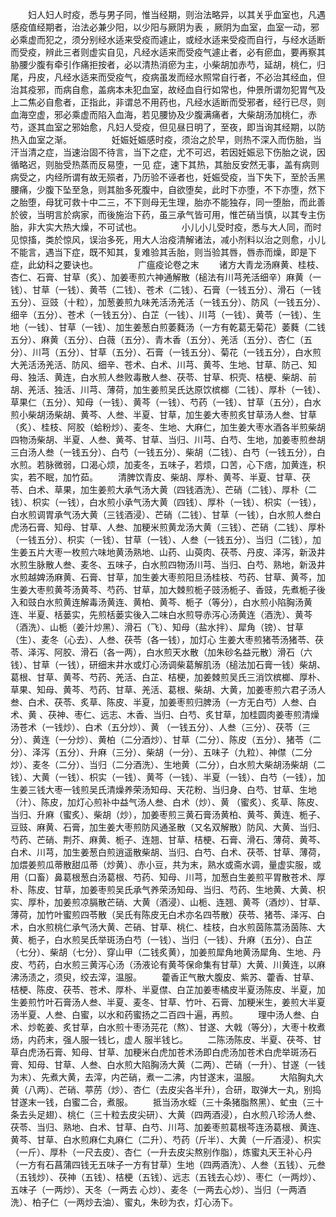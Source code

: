 <!-- { "loadSidebar": true } -->
　　妇人妇人时疫，悉与男子同，惟当经期，则治法略异，以其关乎血室也，凡遇感疫值经期者，治法必兼少阳，以少阳与厥阴为表  ，厥阴为血室，血室一动，邪必乘虚而犯之，须分别经水适来受疫而遽止，或经水适来受疫而自行，与经水适断而受疫，辨此三者则虚实自见，凡经水适来而受疫气遽止者，必有瘀血，要再察其胁腰少腹有牵引作痛拒按者，必以清热消瘀为主，小柴胡加赤芍，延胡，桃仁，归尾，丹皮，凡经水适来而受疫气，疫病虽发而经水照常自行者，不必治其经血，但治其疫邪，而病自愈，盖病本未犯血室，故经血自行如常也，仲景所谓勿犯胃气及上二焦必自愈者，正指此，非谓总不用药也，凡经水适断而受邪者，经行已尽，则血海空虚，邪必乘虚而陷入血海，若见腰协及少腹满痛者，大柴胡汤加桃仁，赤芍，逐其血室之邪始愈，凡妇人受疫，但见昼日明了，至夜，即当询其经期，以防热入血室之渐。
　　
　　妊娠妊娠感时疫，须治之於早，则热不深入而伤胎，当汗当清之症，当速治固不待言，当下之症，尤不可迟，若因妊娠忌下伤胎之说，因循略迟，则胎受热蒸而反易堕，一见  症，速下其热，其胎反安然无事，盖有病则病受之，内经所谓有故无殒者，乃历验不诬者也，妊娠受疫，当下失下，至於舌黑腰痛，少腹下坠至急，则其胎多死腹中，自欲堕矣，此时下亦堕，不下亦堕，然下之胎堕，母犹可救十中二三，不下则母无生理，胎亦不能独存，同一堕胎，而此善於彼，当明言於病家，而後施治下药，虽三承气皆可用，惟芒硝当慎，以其专主伤胎，非大实大热大燥，不可试也。
　　
　　小儿小儿受时疫，悉与大人同，而时见惊搐，类於惊风，误治多死，用大人治疫清解诸法，减小剂料以治之则愈，小儿不能言，遇当下症，既不知其，复难验其舌胎，则当验其唇，唇赤而燥，即是下症，此幼科之要诀也。
　　
　　广瘟疫论卷之末
　　诸方大青龙汤麻黄、桂枝、杏仁、石膏、甘草（炙）、加姜枣煎六神通解散（槌法有川芎羌活细辛）麻黄（一钱）、甘草（一钱）、黄苓（二钱）、苍术（二钱）、石膏（一钱五分）、滑石（一钱五分）、豆豉（十粒），加葱姜煎九味羌活汤羌活（一钱五分）、防风（一钱五分）、细辛（五分）、苍术（一钱五分）、白芷（一钱）、川芎（一钱）、黄苓（一钱）、生地（一钱）、甘草（一钱）、加生姜葱白煎萎蕤汤（一方有乾葛无菊花）萎蕤（二钱五分）、麻黄（五分）、白薇（五分）、青木香（五分）、羌活（五分）、杏仁（五分）、川芎（五分）、甘草（五分）、石膏（一钱五分）、菊花（一钱五分），白水煎大羌活汤羌活、防风、细辛、苍术、白术、川芎、黄芩、生地、甘草、防己、知母、独活、黄连，白水煎人叁败毒散人叁、茯苓、甘草、枳壳、桔梗、柴胡、前胡、羌活、独活、川芎、薄荷，加生姜煎吴氏达原饮槟榔（二钱）、厚朴（一钱）、草果仁（五分）、知母（一钱）、黄芩（一钱）、芍药（一钱）、甘草（五分），白水煎小柴胡汤柴胡、黄芩、人叁、半夏、甘草，加生姜大枣煎炙甘草汤人叁、甘草（炙）、桂枝、阿胶（蛤粉炒）、麦冬、生地、大麻仁，加生姜大枣水酒各半煎柴胡四物汤柴胡、半夏、人叁、黄芩、甘草、当归、川芎、白芍、生地，加姜枣煎叁胡三白汤人叁（一钱五分）、白芍（一钱五分）、柴胡（二钱）、白芍（一钱五分），白水煎。若脉微弱，口渴心烦，加麦冬，五味子，若烦，口苦，心下痞，加黄连，枳实，若不眠，加竹茹。
　　清脾饮青皮、柴胡、厚朴、黄芩、半夏、甘草、茯苓、白术、草果，加生姜煎大承气汤大黄（四钱酒洗）、芒硝（二钱）、厚朴（二钱）、枳实（一钱），白水煎小承气汤大黄（四钱）、厚朴（一钱）、枳实（一钱），白水煎调胃承气汤大黄（三钱酒浸）、芒硝（二钱）、甘草（一钱），白水煎人叁白虎汤石膏、知母、甘草、人叁、加粳米煎黄龙汤大黄（三钱）、芒硝（二钱）、厚朴（一钱五分）、枳实（一钱）、甘草（一钱）、人叁（一钱五分）、当归（二钱），加生姜五片大枣一枚煎六味地黄汤熟地、山药、山萸肉、茯苓、丹皮、泽泻，新汲井水煎生脉散人叁、麦冬、五味子，白水煎四物汤川芎、当归、白芍、熟地，新汲井水煎越婢汤麻黄、石膏、甘草，加生姜大枣煎阳旦汤桂枝、芍药、甘草、黄芩，加生姜大枣煎黄芩汤黄芩、芍药、甘草，加大棘煎栀子豉汤栀子、香豉，先煮栀子後入和豉白水煎黄连解毒汤黄连、黄柏、黄芩、栀子（等分），白水煎小陷胸汤黄连、半夏、栝蒌实，先煎栝蒌实後入二味白水煎导赤泻心汤黄连（酒洗）、黄芩（酒洗）、山栀（姜汁炒黑）、滑石（飞）、知母（盐水拌）、犀角（镑）、甘草（生）、麦冬（心去）、人叁、茯苓（各一钱），加灯心   生姜大枣煎猪苓汤猪苓、茯苓、泽泻、阿胶、滑石（各一两），白水煎天水散（加朱砂名益元散）滑石（六钱）、甘草（一钱），研细末井水或灯心汤调柴葛解肌汤（槌法加石膏一钱）柴胡、葛根、甘草、黄芩、芍药、羌活、白芷、桔梗，加姜棘煎吴氏三消饮槟榔、厚朴、草果、知母、黄芩、芍药、甘草、羌活、葛根、柴胡、大黄，加姜枣煎六君子汤人叁、白术、茯苓、炙草、陈皮、半夏，加姜枣煎归脾汤（一方无白芍）人叁、白术、黄  、茯神、枣仁、远志、木香、当归、白芍、炙甘草，加桂圆肉姜枣煎清燥汤苍术（一钱炒）、白术（五分炒）、黄  （一钱五分）、人叁（三分）、茯苓（三分）、黄连（一分炒）、黄柏（二分酒炒）、甘草（二分）、陈皮（五分）、猪苓（二分）、泽泻（五分）、升麻（三分）、柴胡（一分）、五味子（九粒）、神僸（二分炒）、麦冬（二分）、当归（二分酒洗）、生地黄（二分），白水煎大柴胡汤柴胡（二钱）、大黄（一钱）、枳实（一钱）、黄芩（一钱）、半夏（一钱）、白芍（一钱），加生姜三钱大枣一钱煎吴氏清燥养荣汤知母、天花粉、当归身、白芍、甘草、生地（汁）、陈皮，加灯心煎补中益气汤人叁、白术（炒）、黄  （蜜炙）、炙草、陈皮、当归、升麻（蜜炙）、柴胡（炒），加姜枣煎三黄石膏汤黄柏、黄芩、黄连、栀子、豆豉、麻黄、石膏，加生姜大枣煎防风通圣散（又名双解散）防风、大黄、当归、芍药、芒硝、荆芥、麻黄、栀子、连翘、甘草、桔梗、石膏、滑石、薄荷、黄芩、白术、川芎，加生姜葱白煎逍遥散柴胡、当归、白芍、白术、茯苓、甘草、薄荷，加煨姜煎瓜蒂散甜瓜蒂（炒黄）、赤小豆，共为末，熟水或斋水调，量虚实服，或用（口畜）鼻葛根葱白汤葛根、芍药、知母、川芎，加葱白生姜煎平胃散苍术、厚朴、陈皮、甘草，加姜枣煎吴氏承气养荣汤知母、当归、芍药、生地黄、大黄、枳实、厚朴，加姜煎凉膈散芒硝、大黄（酒浸）、山栀、连翘、黄芩（酒炒）、甘草、薄荷，加竹叶蜜煎四苓散（吴氏有陈皮无白术亦名四苓散）茯苓、猪苓、泽泻、白术，白水煎桃仁承气汤大黄、芒硝、甘草、桃仁、桂枝，白水煎茵陈蒿汤茵陈、大黄、栀子，白水煎吴氏举斑汤白芍（一钱）、当归（一钱）、升麻（五分）、白芷（七分）、柴胡（七分）、穿山甲（二钱炙黄），加姜煎犀角地黄汤犀角、生地、丹皮、芍药，白水煎三黄泻心汤（汤液论有黄芩保命集有甘草）大黄、川黄连，以麻沸汤渍之，须臾，绞去滓，温服。
　　藿香正气散大腹皮、紫苏、藿香、甘草、桔梗、陈皮、茯苓、苍术、厚朴、半夏僸、白芷加姜枣橘皮半夏汤陈皮、半夏，加生姜煎竹叶石膏汤人叁、半夏、麦冬、甘草、竹叶、石膏、加粳米生，姜煎大半夏汤半夏、人叁、白蜜，以水和药蜜扬之二百四十遍，再煎。
　　理中汤人叁、白术、炒乾姜、炙甘草，白水煎十枣汤芫花（熬）、甘遂、大戟（等分），大枣十枚煮炀，内药末，强人服一钱匕，虚人   服半钱匕。
　　二陈汤陈皮、半夏、茯芩、甘草白虎汤石膏、知母、甘草、加粳米白虎加苍术汤即白虎汤加苍术白虎举斑汤石膏、知母、甘草、人叁、白水煎大陷胸汤大黄（二两）、芒硝（一升）、甘遂（一钱为末）、先煮大黄，去滓，内芒硝，煮一二沸，内甘遂末，温服。
　　大陷胸丸大黄（八两）、芒硝、葶苈（炒）、杏仁（去皮尖各半升），合研，取弹大一丸，别捣甘遂末一钱，白蜜二合，煮服。
　　抵当汤水蛭（三十条猪脂熬黑）、虻虫（三十条去头足翅）、桃仁（三十粒去皮尖研）、大黄（四两酒浸），白水煎八珍汤人叁、茯苓、当归、熟地、白术、甘草、白芍、川芎、加姜枣煎葛根芩连汤葛根、黄连、黄芩、甘草、白水煎麻仁丸麻仁（二升）、芍药（斤半）、大黄（一斤酒浸）、枳实（一斤）、厚朴（一尺去皮）、杏仁（一升去皮尖熬别作脂），炼蜜丸天王补心丹（一方有石菖蒲四钱无五味子一方有甘草）生地（四两酒洗）、人叁（五钱）、元叁（五钱炒）、茯神（五钱）、桔梗（五钱）、远志（五钱去心炒）、枣仁（一两炒）、五味子（一两炒）、天冬（一两去   心炒）、麦冬（一两去心炒）、当归（一两酒洗）、柏子仁（一两炒去油）、蜜丸，朱砂为衣，灯心汤下。

